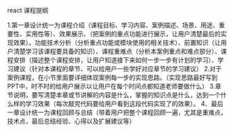  react 课程提纲
 
 
 1.第一章设计统一为课程介绍（课程目标、学习内容、案例描述、场景、用途、重要性、实用性等）、效果展示、（把案例的重点功能进行展示，让用户清楚最后的实现效果）。功能技术分析（分析重点功能或模块使用的相关技术）、前置知识（让用户清楚学习该课程要具备的知识）、课程重难点（分析本案例重点和难点部分）、课程安排（描述整个课程安排，让用户知道接下来如何一步一步有计划的学习）、学习建议（针对本课程的章节、可以给用户一些学好对应章节的学习建议）
2.对于案例课程，在小节里面要详细体现案例每一步的实现思路。（实现思路最好写到PPT中，时不时的给用户展示以让用户在每个时间点都知道老师要做什么）
3.章节说明，要写清楚本章或节讲解的内容是什么，掌握的知识点是什么，达到一个什么样的学习效果（每次敲完代码要给用户看到这段代码实现了的效果）。
4、最后一章设计统一为课程回顾与总结（带着用户把整个课程回顾一遍，尤其是重难点，技术点，最后总结经验、心得以及扩展建议等）
